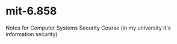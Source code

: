 # mit-6.858
Notes for Computer Systems Security Course (in my university it's information security)
